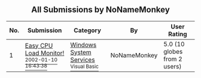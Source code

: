 ﻿<div align="center">

## All Submissions by NoNameMonkey

</div>

No.  | Submission | Category | By   | User Rating
---- | ---------- | -------- | ---- | -----------
1 | [Easy CPU Load Monitor\!<br /><sup>2002-01-10 16:43:38</sup>](https://github.com/Planet-Source-Code/nonamemonkey-easy-cpu-load-monitor__1-30653) | [Windows System Services<br /><sup>Visual Basic</sup>](../ByCategory/windows-system-services__1-35.md) | NoNameMonkey | 5.0 (10 globes from 2 users)
